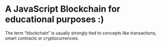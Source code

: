 # A JavaScript Blockchain for educational purposes :)
The term “blockchain” is usually strongly tied to concepts like transactions, smart contracts or cryptocurrencies.
